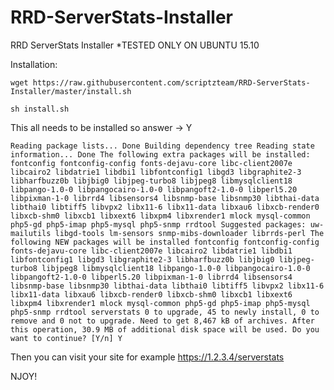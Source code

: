 # RRD-ServerStats-Installer
RRD ServerStats Installer
*TESTED ONLY ON UBUNTU 15.10

Installation:

`wget https://raw.githubusercontent.com/scriptzteam/RRD-ServerStats-Installer/master/install.sh`

`sh install.sh`

This all needs to be installed so answer -> Y

`Reading package lists... Done
Building dependency tree
Reading state information... Done
The following extra packages will be installed:
  fontconfig fontconfig-config fonts-dejavu-core libc-client2007e libcairo2 libdatrie1 libdbi1 libfontconfig1 libgd3 libgraphite2-3 libharfbuzz0b libjbig0
  libjpeg-turbo8 libjpeg8 libmysqlclient18 libpango-1.0-0 libpangocairo-1.0-0 libpangoft2-1.0-0 libperl5.20 libpixman-1-0 librrd4 libsensors4 libsnmp-base
  libsnmp30 libthai-data libthai0 libtiff5 libvpx2 libx11-6 libx11-data libxau6 libxcb-render0 libxcb-shm0 libxcb1 libxext6 libxpm4 libxrender1 mlock
  mysql-common php5-gd php5-imap php5-mysql php5-snmp rrdtool
Suggested packages:
  uw-mailutils libgd-tools lm-sensors snmp-mibs-downloader librrds-perl
The following NEW packages will be installed
  fontconfig fontconfig-config fonts-dejavu-core libc-client2007e libcairo2 libdatrie1 libdbi1 libfontconfig1 libgd3 libgraphite2-3 libharfbuzz0b libjbig0
  libjpeg-turbo8 libjpeg8 libmysqlclient18 libpango-1.0-0 libpangocairo-1.0-0 libpangoft2-1.0-0 libperl5.20 libpixman-1-0 librrd4 libsensors4 libsnmp-base
  libsnmp30 libthai-data libthai0 libtiff5 libvpx2 libx11-6 libx11-data libxau6 libxcb-render0 libxcb-shm0 libxcb1 libxext6 libxpm4 libxrender1 mlock
  mysql-common php5-gd php5-imap php5-mysql php5-snmp rrdtool serverstats
0 to upgrade, 45 to newly install, 0 to remove and 0 not to upgrade.
Need to get 8,467 kB of archives.
After this operation, 30.9 MB of additional disk space will be used.
Do you want to continue? [Y/n] Y`

Then you can visit your site for example https://1.2.3.4/serverstats

NJOY!
